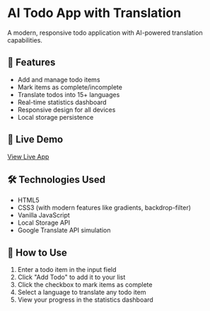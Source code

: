 # AI Todo App with Translation

A modern, responsive todo application with AI-powered translation capabilities.

## 🌟 Features
- Add and manage todo items
- Mark items as complete/incomplete
- Translate todos into 15+ languages
- Real-time statistics dashboard
- Responsive design for all devices
- Local storage persistence

## 🚀 Live Demo
[View Live App](https://ai-todo-app-six.vercel.app/)

## 🛠️ Technologies Used
- HTML5
- CSS3 (with modern features like gradients, backdrop-filter)
- Vanilla JavaScript
- Local Storage API
- Google Translate API simulation

## 📱 How to Use
1. Enter a todo item in the input field
2. Click "Add Todo" to add it to your list
3. Click the checkbox to mark items as complete
4. Select a language to translate any todo item
5. View your progress in the statistics dashboard
